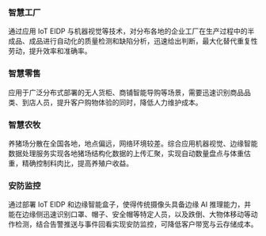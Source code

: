 ### 智慧工厂
通过应用 IoT EIDP 与机器视觉等技术，对分布各地的企业工厂在生产过程中的半成品、成品进行自动化的质量检测和缺陷分析，迅速给出判断，最大化替代重复性劳动，提升效率和准确率。

### 智慧零售
应用于广泛分布式部署的无人货柜、商铺智能导购等场景，需要迅速识别商品品类、到店人员，提升客户购物体验的同时，降低人力维护成本。

### 智慧农牧
养猪场分散在全国各地，地点偏远，网络环境较差。综合应用机器视觉、边缘智能数据处理服务实现各地猪场结构化数据的上传汇聚，实现自动数量盘点与体重估重，精确控制料肉比，提高养殖户收益。


### 安防监控
通过部署 IoT EIDP 和边缘智能盒子，使得传统摄像头具备边缘 AI 推理能力，并能在边缘侧迅速识别口罩、帽子、安全帽等特定人员，以及跌倒、大物体移动等动作检测，结合告警推送与事件回看实现安防监控，可降低客户带宽与云存储成本。

